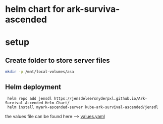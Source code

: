 # helm chart for ark-surviva-ascended

# setup

## Create folder to store server files
``` bash
mkdir -p /mnt/local-volumes/asa
```
## Helm deployment
```
 helm repo add jensdl https://jensdeleersnyderpxl.github.io/Ark-Survival-Ascended-Helm-Chart/
 helm install myark-ascended-server kube-ark-survival-ascended/jensdl
```
the values file can be found here --> [values.yaml](https://github.com/JensDeLeersnyderPXL/Ark-Survival-Ascended-Helm-Chart/blob/main/charts/kube-ark-survival-ascended/values.yaml)
